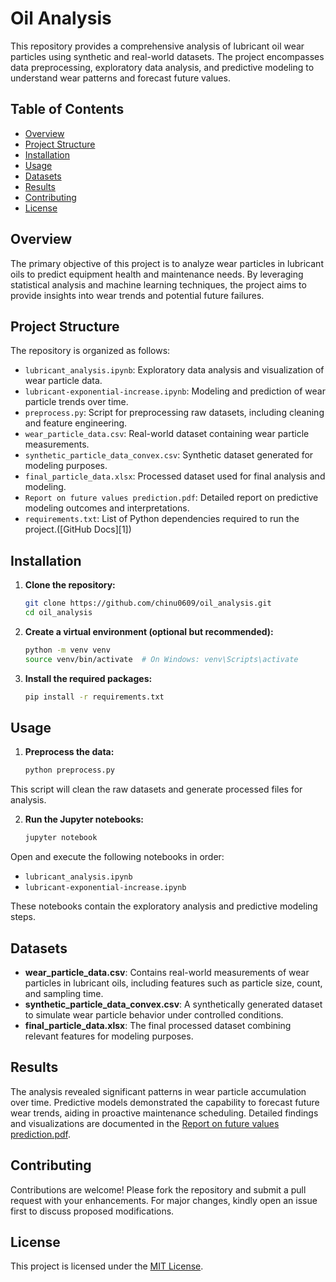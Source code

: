 # Oil Analysis

This repository provides a comprehensive analysis of lubricant oil wear particles using synthetic and real-world datasets. The project encompasses data preprocessing, exploratory data analysis, and predictive modeling to understand wear patterns and forecast future values.

## Table of Contents

* [Overview](#overview)
* [Project Structure](#project-structure)
* [Installation](#installation)
* [Usage](#usage)
* [Datasets](#datasets)
* [Results](#results)
* [Contributing](#contributing)
* [License](#license)

## Overview

The primary objective of this project is to analyze wear particles in lubricant oils to predict equipment health and maintenance needs. By leveraging statistical analysis and machine learning techniques, the project aims to provide insights into wear trends and potential future failures.

## Project Structure

The repository is organized as follows:

* `lubricant_analysis.ipynb`: Exploratory data analysis and visualization of wear particle data.
* `lubricant-exponential-increase.ipynb`: Modeling and prediction of wear particle trends over time.
* `preprocess.py`: Script for preprocessing raw datasets, including cleaning and feature engineering.
* `wear_particle_data.csv`: Real-world dataset containing wear particle measurements.
* `synthetic_particle_data_convex.csv`: Synthetic dataset generated for modeling purposes.
* `final_particle_data.xlsx`: Processed dataset used for final analysis and modeling.
* `Report on future values prediction.pdf`: Detailed report on predictive modeling outcomes and interpretations.
* `requirements.txt`: List of Python dependencies required to run the project.([GitHub Docs][1])

## Installation

1. **Clone the repository:**

   ```bash
   git clone https://github.com/chinu0609/oil_analysis.git
   cd oil_analysis
   ```



2. **Create a virtual environment (optional but recommended):**

   ```bash
   python -m venv venv
   source venv/bin/activate  # On Windows: venv\Scripts\activate
   ```



3. **Install the required packages:**

   ```bash
   pip install -r requirements.txt
   ```



## Usage

1. **Preprocess the data:**

   ```bash
   python preprocess.py
   ```



This script will clean the raw datasets and generate processed files for analysis.

2. **Run the Jupyter notebooks:**

   ```bash
   jupyter notebook
   ```



Open and execute the following notebooks in order:

* `lubricant_analysis.ipynb`
* `lubricant-exponential-increase.ipynb`

These notebooks contain the exploratory analysis and predictive modeling steps.

## Datasets

* **wear\_particle\_data.csv**: Contains real-world measurements of wear particles in lubricant oils, including features such as particle size, count, and sampling time.
* **synthetic\_particle\_data\_convex.csv**: A synthetically generated dataset to simulate wear particle behavior under controlled conditions.
* **final\_particle\_data.xlsx**: The final processed dataset combining relevant features for modeling purposes.

## Results

The analysis revealed significant patterns in wear particle accumulation over time. Predictive models demonstrated the capability to forecast future wear trends, aiding in proactive maintenance scheduling. Detailed findings and visualizations are documented in the [Report on future values prediction.pdf](Report%20on%20future%20values%20prediction.pdf).

## Contributing

Contributions are welcome! Please fork the repository and submit a pull request with your enhancements. For major changes, kindly open an issue first to discuss proposed modifications.

## License

This project is licensed under the [MIT License](LICENSE).

